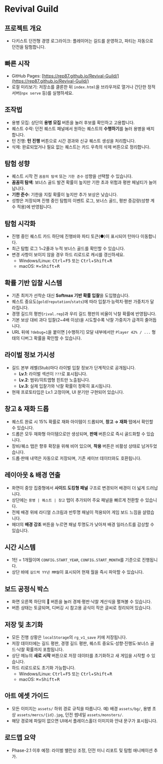 # Revival Guild

## 프로젝트 개요
- 다키스트 던전형 경영 로그라이크: 플레이어는 길드를 운영하고, 파티는 자동으로 던전을 탐험합니다.

## 빠른 시작
- GitHub Pages: [https://rep87.github.io/Revival-Guild/](https://rep87.github.io/Revival-Guild/)
- 로컬 미리보기: 저장소를 클론한 뒤 `index.html`을 브라우저로 열거나 간단한 정적 서버(`npx serve` 등)를 실행하세요.

## 조작법
- 용병 모집: 상단의 **용병 모집** 버튼을 눌러 후보를 확인하고 고용합니다.
- 퀘스트 수락: 던전 퀘스트 패널에서 원하는 퀘스트의 **수행하기**를 눌러 용병을 배치합니다.
- 턴 진행: **턴 진행** 버튼으로 시간 경과와 신규 퀘스트 생성을 처리합니다.
- 삭제: 완료되었거나 필요 없는 퀘스트는 카드 우측의 삭제 버튼으로 정리합니다.

## 탐험 성향
- 퀘스트 시작 전 `꼼꼼히 탐색` 또는 `기한 준수` 성향을 선택할 수 있습니다.
- **꼼꼼히 탐색**: 보너스 골드 발견 확률이 높지만 기한 초과 위험과 평판 페널티가 늘어납니다.
- **기한 준수**: 기한을 지킬 확률이 높지만 추가 보상은 낮습니다.
- 성향은 저장되며 진행 중인 탐험의 이벤트 로그, 보너스 골드, 평판 증감량(성향 계수 적용)에 반영됩니다.

## 탐험 시각화
- 진행 중인 퀘스트 카드 하단에 진행바와 파티 토큰(●)이 표시되어 턴마다 이동합니다.
- 최근 탐험 로그 1~2줄과 누적 보너스 골드를 확인할 수 있습니다.
- 변경 사항이 보이지 않을 경우 하드 리로드로 캐시를 갱신하세요.
  - Windows/Linux: <kbd>Ctrl</kbd>+<kbd>F5</kbd> 또는 <kbd>Ctrl</kbd>+<kbd>Shift</kbd>+<kbd>R</kbd>
  - macOS: <kbd>⌘</kbd>+<kbd>Shift</kbd>+<kbd>R</kbd>

## 확률 기반 입찰 시스템
- 기존 최저가 선착순 대신 **Softmax 기반 확률 입찰**을 도입했습니다.
- 퀘스트 중요도(`gold`/`reputation`/`stats`)에 따라 입찰가·능력치·평판 가중치가 달라집니다.
- 경쟁 길드의 평판(`rival.rep`)과 우리 길드 평판의 비율이 낙찰 확률에 반영됩니다.
- 기본 보상 대비 과다 입찰(2~4배 이상)을 시도할수록 낙찰 가중치가 급격히 줄어듭니다.
- URL 뒤에 `?debug=1`을 붙이면 [수행하기] 모달 내부에서만 `Player 42% / ...` 형태의 디버그 확률을 확인할 수 있습니다.

## 라이벌 정보 가시성
- 길드 본부 레벨(Stub)마다 라이벌 입찰 정보가 단계적으로 공개됩니다.
  - **Lv.1**: 라이벌 섹션이 `???`로 표시됩니다.
  - **Lv.2**: 범위/히트맵형 힌트만 노출됩니다.
  - **Lv.3**: 실제 입찰가와 낙찰 확률이 정확히 표시됩니다.
- 현재 프로토타입은 Lv.1 고정이며, UI 분기만 구현되어 있습니다.

## 창고 & 재화 드롭
- 퀘스트 완료 시 15% 확률로 재화 아이템이 드롭되며, **창고 → 재화** 탭에서 확인할 수 있습니다.
- 드롭은 모두 재화형 아이템으로만 생성되며, **판매** 버튼으로 즉시 골드화할 수 있습니다.
- 장비/퀘소 탭은 향후 확장을 위해 비어 있으며, **착용** 버튼은 비활성 상태로 남겨두었습니다.
- 드롭·판매 내역은 자동으로 저장되며, 기존 세이브 데이터와도 호환됩니다.

## 레이아웃 & 배경 연출
- 화면이 중앙 집중형에서 **사이드 도킹형 패널** 구조로 변경되어 배경이 더 넓게 드러납니다.
- 상단에는 `용병 | 퀘스트 | 창고` 탭이 추가되어 주요 패널을 빠르게 전환할 수 있습니다.
- 전체 배경 위에 라디얼 스크림과 반투명 패널이 적용되어 게임 보드 느낌을 살렸습니다.
- 헤더의 **배경 강조** 버튼을 누르면 패널 투명도가 낮아져 배경 일러스트를 감상할 수 있습니다.

## 시간 시스템
- 1턴 = 1개월이며 `CONFIG.START_YEAR`, `CONFIG.START_MONTH`를 기준으로 진행됩니다.
- 상단 바에 `길드력 YY년 MM월`이 표시되어 현재 월을 즉시 파악할 수 있습니다.

## 보드 공정식 박스
- 화면 오른쪽 하단의 📌 버튼을 눌러 경제·평판·낙찰 계산식을 펼쳐볼 수 있습니다.
- 버튼 상태는 토글되며, 디버깅 시 참고용 공식이 작은 글씨로 정리되어 있습니다.

## 저장 및 초기화
- 모든 진행 상황은 `localStorage`의 `rg_v1_save` 키에 저장됩니다.
- 저장 데이터에는 길드 평판, 경쟁 길드 평판, 퀘스트 중요도·성향·진행도·보너스 골드·낙찰 확률까지 포함됩니다.
- 상단 메뉴의 **새로 시작** 버튼으로 저장 데이터를 초기화하고 새 게임을 시작할 수 있습니다.
- 하드 리로드로도 초기화 가능합니다.
  - Windows/Linux: <kbd>Ctrl</kbd>+<kbd>F5</kbd> 또는 <kbd>Ctrl</kbd>+<kbd>Shift</kbd>+<kbd>R</kbd>
  - macOS: <kbd>⌘</kbd>+<kbd>Shift</kbd>+<kbd>R</kbd>

## 아트 에셋 가이드
- 모든 이미지는 `assets/` 하위 경로 규칙을 따릅니다. 예) 배경 `assets/bg/`, 용병 초상 `assets/mercs/{id}.jpg`, 던전 썸네일 `assets/monsters/`.
- 해당 경로에 파일이 없으면 UI에서 플레이스홀더 이미지와 안내 문구가 표시됩니다.

## 로드맵 요약
- Phase-2.1 이후 예정: 라이벌 밸런싱 조정, 던전 미니 리포트 및 탐험 애니메이션 추가.
